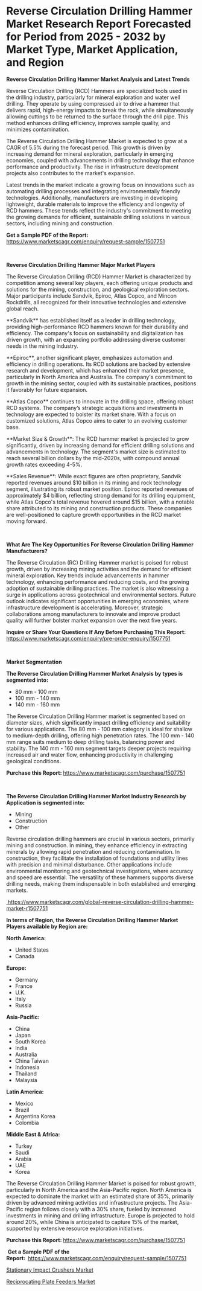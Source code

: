 <p><h1>Reverse Circulation Drilling Hammer Market Research Report Forecasted for Period from 2025 -  2032 by Market Type, Market Application, and Region</h1></p><p><strong>Reverse Circulation Drilling Hammer Market Analysis and Latest Trends</strong></p>
<p><p>Reverse Circulation Drilling (RCD) Hammers are specialized tools used in the drilling industry, particularly for mineral exploration and water well drilling. They operate by using compressed air to drive a hammer that delivers rapid, high-energy impacts to break the rock, while simultaneously allowing cuttings to be returned to the surface through the drill pipe. This method enhances drilling efficiency, improves sample quality, and minimizes contamination.</p><p>The Reverse Circulation Drilling Hammer Market is expected to grow at a CAGR of 5.5% during the forecast period. This growth is driven by increasing demand for mineral exploration, particularly in emerging economies, coupled with advancements in drilling technology that enhance performance and productivity. The rise in infrastructure development projects also contributes to the market's expansion.</p><p>Latest trends in the market indicate a growing focus on innovations such as automating drilling processes and integrating environmentally friendly technologies. Additionally, manufacturers are investing in developing lightweight, durable materials to improve the efficiency and longevity of RCD hammers. These trends reflect the industry's commitment to meeting the growing demands for efficient, sustainable drilling solutions in various sectors, including mining and construction.</p></p>
<p><strong>Get a Sample PDF of the Report:&nbsp;</strong> <a href="https://www.marketscagr.com/enquiry/request-sample/1507751?utm_campaign=1869&utm_medium=2&utm_source=Github&utm_content=ia&utm_term=23032025&utm_id=reverse-circulation-drilling-hammer">https://www.marketscagr.com/enquiry/request-sample/1507751</a></p>
<p>&nbsp;</p>
<p><strong>Reverse Circulation Drilling Hammer Major Market Players</strong></p>
<p><p>The Reverse Circulation Drilling (RCD) Hammer Market is characterized by competition among several key players, each offering unique products and solutions for the mining, construction, and geological exploration sectors. Major participants include Sandvik, Epiroc, Atlas Copco, and Mincon Rockdrills, all recognized for their innovative technologies and extensive global reach.</p><p>**Sandvik** has established itself as a leader in drilling technology, providing high-performance RCD hammers known for their durability and efficiency. The company's focus on sustainability and digitalization has driven growth, with an expanding portfolio addressing diverse customer needs in the mining industry.</p><p>**Epiroc**, another significant player, emphasizes automation and efficiency in drilling operations. Its RCD solutions are backed by extensive research and development, which has enhanced their market presence, particularly in North America and Australia. The company's commitment to growth in the mining sector, coupled with its sustainable practices, positions it favorably for future expansion.</p><p>**Atlas Copco** continues to innovate in the drilling space, offering robust RCD systems. The company’s strategic acquisitions and investments in technology are expected to bolster its market share. With a focus on customized solutions, Atlas Copco aims to cater to an evolving customer base.</p><p>**Market Size & Growth**: The RCD hammer market is projected to grow significantly, driven by increasing demand for efficient drilling solutions and advancements in technology. The segment's market size is estimated to reach several billion dollars by the mid-2020s, with compound annual growth rates exceeding 4-5%.</p><p>**Sales Revenue**: While exact figures are often proprietary, Sandvik reported revenues around $10 billion in its mining and rock technology segment, illustrating its robust market position. Epiroc reported revenues of approximately $4 billion, reflecting strong demand for its drilling equipment, while Atlas Copco's total revenue hovered around $15 billion, with a notable share attributed to its mining and construction products. These companies are well-positioned to capture growth opportunities in the RCD market moving forward.</p></p>
<p>&nbsp;</p>
<p><strong>What Are The Key Opportunities For Reverse Circulation Drilling Hammer Manufacturers?</strong></p>
<p><p>The Reverse Circulation (RC) Drilling Hammer market is poised for robust growth, driven by increasing mining activities and the demand for efficient mineral exploration. Key trends include advancements in hammer technology, enhancing performance and reducing costs, and the growing adoption of sustainable drilling practices. The market is also witnessing a surge in applications across geotechnical and environmental sectors. Future outlook indicates significant opportunities in emerging economies, where infrastructure development is accelerating. Moreover, strategic collaborations among manufacturers to innovate and improve product quality will further bolster market expansion over the next five years.</p></p>
<p><strong>Inquire or Share Your Questions If Any Before Purchasing This Report:</strong> <a href="https://www.marketscagr.com/enquiry/pre-order-enquiry/1507751?utm_campaign=1869&utm_medium=2&utm_source=Github&utm_content=ia&utm_term=23032025&utm_id=reverse-circulation-drilling-hammer">https://www.marketscagr.com/enquiry/pre-order-enquiry/1507751</a></p>
<p>&nbsp;</p>
<p><strong>Market Segmentation</strong></p>
<p><strong>The Reverse Circulation Drilling Hammer Market Analysis by types is segmented into:</strong></p>
<p><ul><li>80 mm - 100 mm</li><li>100 mm - 140 mm</li><li>140 mm - 160 mm</li></ul></p>
<p><p>The Reverse Circulation Drilling Hammer market is segmented based on diameter sizes, which significantly impact drilling efficiency and suitability for various applications. The 80 mm - 100 mm category is ideal for shallow to medium-depth drilling, offering high penetration rates. The 100 mm - 140 mm range suits medium to deep drilling tasks, balancing power and stability. The 140 mm - 160 mm segment targets deeper projects requiring increased air and water flow, enhancing productivity in challenging geological conditions.</p></p>
<p><strong>Purchase this Report:&nbsp;</strong><a href="https://www.marketscagr.com/purchase/1507751?utm_campaign=1869&utm_medium=2&utm_source=Github&utm_content=ia&utm_term=23032025&utm_id=reverse-circulation-drilling-hammer">https://www.marketscagr.com/purchase/1507751</a></p>
<p>&nbsp;</p>
<p><strong>The Reverse Circulation Drilling Hammer Market Industry Research by Application is segmented into:</strong></p>
<p><ul><li>Mining</li><li>Construction</li><li>Other</li></ul></p>
<p><p>Reverse circulation drilling hammers are crucial in various sectors, primarily mining and construction. In mining, they enhance efficiency in extracting minerals by allowing rapid penetration and reducing contamination. In construction, they facilitate the installation of foundations and utility lines with precision and minimal disturbance. Other applications include environmental monitoring and geotechnical investigations, where accuracy and speed are essential. The versatility of these hammers supports diverse drilling needs, making them indispensable in both established and emerging markets.</p></p>
<p><a href="https://www.marketscagr.com/global-reverse-circulation-drilling-hammer-market-r1507751?utm_campaign=1869&utm_medium=2&utm_source=Github&utm_content=ia&utm_term=23032025&utm_id=reverse-circulation-drilling-hammer">&nbsp;https://www.marketscagr.com/global-reverse-circulation-drilling-hammer-market-r1507751</a></p>
<p><strong>In terms of Region, the Reverse Circulation Drilling Hammer Market Players available by Region are:</strong></p>
<p>
    <p> <strong> North America: </strong>
        <ul>
            <li>United States</li>
            <li>Canada</li>
        </ul>
        </p> 
    <p> <strong> Europe: </strong>
        <ul>
            <li>Germany</li>
            <li>France</li>
            <li>U.K.</li>
            <li>Italy</li>
            <li>Russia</li>
        </ul>
        </p> 
    <p> <strong> Asia-Pacific: </strong>
        <ul>
            <li>China</li>
            <li>Japan</li>
            <li>South Korea</li>
            <li>India</li>
            <li>Australia</li>
            <li>China Taiwan</li>
            <li>Indonesia</li>
            <li>Thailand</li>
            <li>Malaysia</li>
        </ul>
        </p> 
    <p> <strong> Latin America: </strong>
        <ul>
            <li>Mexico</li>
            <li>Brazil</li>
            <li>Argentina Korea</li>
            <li>Colombia</li>
        </ul>
        </p> 
    <p> <strong> Middle East & Africa: </strong>
        <ul>
            <li>Turkey</li>
            <li>Saudi</li>
            <li>Arabia</li>
            <li>UAE</li>
            <li>Korea</li>
        </ul>
    </p>
    </p>
<p><p>The Reverse Circulation Drilling Hammer Market is poised for robust growth, particularly in North America and the Asia-Pacific region. North America is expected to dominate the market with an estimated share of 35%, primarily driven by advanced mining activities and infrastructure projects. The Asia-Pacific region follows closely with a 30% share, fueled by increased investments in mining and drilling infrastructure. Europe is projected to hold around 20%, while China is anticipated to capture 15% of the market, supported by extensive resource exploration initiatives.</p></p>
<p><strong>Purchase this Report: </strong><a href="https://www.marketscagr.com/purchase/1507751?utm_campaign=1869&utm_medium=2&utm_source=Github&utm_content=ia&utm_term=23032025&utm_id=reverse-circulation-drilling-hammer">https://www.marketscagr.com/purchase/1507751</a></p>
<p>&nbsp;<strong>Get a Sample PDF of the Report:&nbsp;&nbsp;</strong><a href="https://www.marketscagr.com/enquiry/request-sample/1507751?utm_campaign=1869&utm_medium=2&utm_source=Github&utm_content=ia&utm_term=23032025&utm_id=reverse-circulation-drilling-hammer">https://www.marketscagr.com/enquiry/request-sample/1507751</a></p>
<p><strong></strong></p>
<p><p><a href="https://github.com/CliffMedina6/Market-Research-Report-List-7/blob/main/stationary-impact-crushers-market.md?utm_campaign=1869&utm_medium=2&utm_source=Github&utm_content=ia&utm_term=23032025&utm_id=reverse-circulation-drilling-hammer">Stationary Impact Crushers Market</a></p><p><a href="https://github.com/provorikovar/Market-Research-Report-List-7/blob/main/reciprocating-plate-feeders-market.md?utm_campaign=1869&utm_medium=2&utm_source=Github&utm_content=ia&utm_term=23032025&utm_id=reverse-circulation-drilling-hammer">Reciprocating Plate Feeders Market</a></p></p>